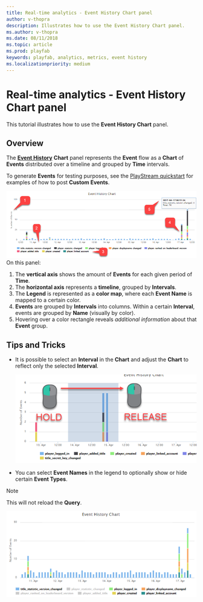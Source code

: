 ```yaml
---
title: Real-time analytics - Event History Chart panel
author: v-thopra
description: Illustrates how to use the Event History Chart panel.
ms.author: v-thopra
ms.date: 08/11/2018
ms.topic: article
ms.prod: playfab
keywords: playfab, analytics, metrics, event history
ms.localizationpriority: medium
---
```


# Real-time analytics - Event History Chart panel

This tutorial illustrates how to use the **Event History Chart** panel.

## Overview

The [**Event History**](../../automation/playstream-events/event-history.md) **Chart** panel represents the **Event** flow as a **Chart** of **Events** distributed over a timeline and grouped by **Time** intervals.

To generate **Events** for testing purposes, see the [PlayStream quickstart](../../automation/playstream-events/quickstart.md) for examples of how to post **Custom Events**.

![Event History Chart panel](media/tutorials/event-history-chart-panel.png)  
On this panel:
1. The **vertical axis** shows the amount of **Events** for each given period of **Time**.
2. The **horizontal axis** represents a **timeline**, grouped by **Intervals**.
3. The **Legend** is represented as a **color map**, where each **Event Name** is mapped to a certain color.
4. **Events** are grouped by **Intervals** into columns. Within a certain **Interval**, events are grouped by **Name** (visually by color).
5. Hovering over a color rectangle reveals *additional information* about that **Event** group.

## Tips and Tricks

- It is possible to select an **Interval** in the **Chart** and adjust the **Chart** to reflect only the selected **Interval**.
  
   ![Event History Chart - select interval](media/tutorials/event-history-chart-select-interval.png)  

- You can select **Event Names** in the legend to optionally show or hide certain **Event Types**.

> [!NOTE]
> This will not reload the **Query**.

   ![Event History Chart - click event names](media/tutorials/event-history-chart-click-event-names.png)  
